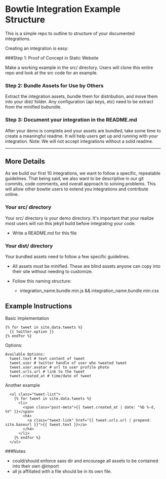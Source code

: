 Bowtie Integration Example Structure
===

This is a simple repo to outline to structure of your documented integrations.

Creating an integration is easy:

###Step 1: Proof of Concept in Static Website

Make a working example in the src/ directory. Users will clone this entire repo and look at the src code for an example.

### Step 2: Bundle Assets for Use by Others

Extract the integration assets, bundle them for distribution, and move them into your dist/ folder. Any configuration (api keys, etc) need to be extract from the minified bubundle.

### Step 3: Document your integration in the README.md 

After your demo is complete and your assets are bundled, take some time to create a meaningful readme. It will help users get up and running with your integration. Note: We will not accept integrations without a solid readme.

---

More Details
---

As we build our first 10 integrations, we want to follow a specific, repeatable guidelines. That being said, we also want to be descriptive in our git commits, code comments, and overall approach to solving problems. This will allow other bowtie users to extend you integrations and contribute online.


### Your src/ directory

Your src/ directory is your demo directory. It's important that your realize most users will run this jekyll build before integrating your code.

* Write a README.md for this file


### Your dist/ directory

Your bundled assets need to follow a few specific guidelines.

* All assets must be minified. These are blind assets anyone can copy into their site without needing to customize.

* Follow this naming structure:
  * integration_name.bundle.min.js && integration_name.bundle.min.css


Example Instructions
---


Basic Implementation

```
{% for tweet in site.data.tweets %}
  {{ twitter.option }}
{% endfor %}
```

Options:

```
Available Options:
  tweet.text # text content of tweet
  tweet.user # twitter handle of user who tweeted tweet
  tweet.user.avatar # url to user profile photo
  tweet.urls.url # link to the tweet
  tweet.created_at # time/date of tweet

```

Another example

```
  <ul class="tweet-list">
    {% for tweet in site.data.tweets %}
      <li>
        <span class="post-meta">{{ tweet.created_at | date: "%b %-d, %Y" }}</span>
        <h4>
          <a class="tweet-link" href="{{ tweet.urls.url | prepend: site.baseurl }}">{{ tweet.text }}</a>
        </h4>
      </li>
    {% endfor %}
  </ul>

```


###Notes

- could/should enforce sass dir and encourage all assets to be contained into their own @import
- all js affiliated with a file should be in its own file.


